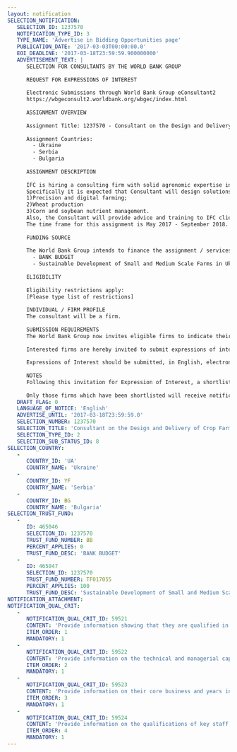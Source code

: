 ```yaml
---
layout: notification
SELECTION_NOTIFICATION: 
   SELECTION_ID: 1237570
   NOTIFICATION_TYPE_ID: 3
   TYPE_NAME: 'Advertise in Bidding Opportunities page'
   PUBLICATION_DATE: '2017-03-03T00:00:00.0'
   EOI_DEADLINE: '2017-03-18T23:59:59.900000000'
   ADVERTISEMENT_TEXT: |
      SELECTION FOR CONSULTANTS BY THE WORLD BANK GROUP
      
      REQUEST FOR EXPRESSIONS OF INTEREST
      
      Electronic Submissions through World Bank Group eConsultant2
      https://wbgeconsult2.worldbank.org/wbgec/index.html
      
      ASSIGNMENT OVERVIEW
      
      Assignment Title: 1237570 - Consultant on the Design and Delivery of Crop Farming Solutions
      
      Assignment Countries:
        - Ukraine
        - Serbia
        - Bulgaria
      
      ASSIGNMENT DESCRIPTION
      
      IFC is hiring a consulting firm with solid agronomic expertise in the area of crop farming with a focus on corn, soybeans and wheat as well as with experience on supporting farmers in implementing precision farming systems.  The Consultant will evaluate the crop farming systems in Ukraine and will design solutions aiming to improve the sustainability and profitability of the crop farming operations of SME farmers.
      Specifically it is expected that Consultant will design solutions in the three following areas:
      1)Precision and digital farming;
      2)Wheat production
      3)Corn and soybean nutrient management.
      Also, the Consultant will provide advice and training to IFC clients in Ukraine and in the region.
      The time frame for this assignment is May 2017 - September 2018.
      
      FUNDING SOURCE
      
      The World Bank Group intends to finance the assignment / services described below under the following:
        - BANK BUDGET
        - Sustainable Development of Small and Medium Scale Farms in Ukraine
      
      ELIGIBILITY
      
      Eligibility restrictions apply:
      [Please type list of restrictions]
      
      INDIVIDUAL / FIRM PROFILE
      The consultant will be a firm. 
      
      SUBMISSION REQUIREMENTS
      The World Bank Group now invites eligible firms to indicate their interest in providing the services.  Interested firms must provide information indicating that they are qualified to perform the services (brochures, description of similar assignments, experience in similar conditions, availability of appropriate skills among staff, etc. for firms; CV and cover letter for individuals).  Please note that the total size of all attachments should be less than 5MB.  Consultants may associate to enhance their qualifications.
      
      Interested firms are hereby invited to submit expressions of interest.
      
      Expressions of Interest should be submitted, in English, electronically through World Bank Group eConsultant2 (https://wbgeconsult2.worldbank.org/wbgec/index.html)
      
      NOTES
      Following this invitation for Expression of Interest, a shortlist of qualified firms will be formally invited to submit proposals. Shortlisting and selection will be subject to the availability of funding.
      
      Only those firms which have been shortlisted will receive notification. No debrief will be provided to firms which have not been shortlisted.
   DRAFT_FLAG: 0
   LANGUAGE_OF_NOTICE: 'English'
   ADVERTISE_UNTIL: '2017-03-18T23:59:59.0'
   SELECTION_NUMBER: 1237570
   SELECTION_TITLE: 'Consultant on the Design and Delivery of Crop Farming Solutions'
   SELECTION_TYPE_ID: 2
   SELECTION_SUB_STATUS_ID: 8
SELECTION_COUNTRY: 
   - 
      COUNTRY_ID: 'UA'
      COUNTRY_NAME: 'Ukraine'
   - 
      COUNTRY_ID: YF
      COUNTRY_NAME: 'Serbia'
   - 
      COUNTRY_ID: BG
      COUNTRY_NAME: 'Bulgaria'
SELECTION_TRUST_FUND: 
   - 
      ID: 465046
      SELECTION_ID: 1237570
      TRUST_FUND_NUMBER: BB
      PERCENT_APPLIES: 0
      TRUST_FUND_DESC: 'BANK BUDGET'
   - 
      ID: 465047
      SELECTION_ID: 1237570
      TRUST_FUND_NUMBER: TF017055
      PERCENT_APPLIES: 100
      TRUST_FUND_DESC: 'Sustainable Development of Small and Medium Scale Farms in Ukraine'
NOTIFICATION_ATTACHMENT: 
NOTIFICATION_QUAL_CRIT: 
   - 
      NOTIFICATION_QUAL_CRIT_ID: 59521
      CONTENT: 'Provide information showing that they are qualified in the field of the assignment.'
      ITEM_ORDER: 1
      MANDATORY: 1
   - 
      NOTIFICATION_QUAL_CRIT_ID: 59522
      CONTENT: 'Provide information on the technical and managerial capabilities of the firm.'
      ITEM_ORDER: 2
      MANDATORY: 1
   - 
      NOTIFICATION_QUAL_CRIT_ID: 59523
      CONTENT: 'Provide information on their core business and years in business.'
      ITEM_ORDER: 3
      MANDATORY: 1
   - 
      NOTIFICATION_QUAL_CRIT_ID: 59524
      CONTENT: 'Provide information on the qualifications of key staff.'
      ITEM_ORDER: 4
      MANDATORY: 1
---
```

